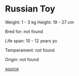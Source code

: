 # Russian Toy

Weight: 1 - 3 kg
Height: 19 - 27 cm

Bred for: not found 

Life span: 10 - 12 years yo

Temperament: not found

Origin: not found

[source](https://api.thedogapi.com/v1/breeds/211)
